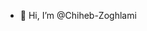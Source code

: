 - 👋 Hi, I’m @Chiheb-Zoghlami


<!---
Chiheb-Zoghlami/Chiheb-Zoghlami is a ✨ special ✨ repository because its `README.md` (this file) appears on your GitHub profile.
You can click the Preview link to take a look at your changes.
--->
